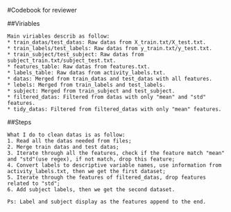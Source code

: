#Codebook for reviewer

##Viriables

    Main viriables describ as follow:
    * train_datas/test_datas: Raw datas from X_train.txt/X_test.txt.
    * train_labels/test_labels: Raw datas from y_train.txt/y_test.txt.
    * train_subject/test_subject: Raw datas from subject_train.txt/subject_test.txt.
    * features_table: Raw datas from features.txt.
    * labels_table: Raw datas from activity_labels.txt.
    * datas: Merged from train_datas and test_datas with all features.
    * lebels: Merged from train_labels and test_labels.
    * subject: Merged from train_subject and test_subject.
    * filtered_datas: Filtered from datas with only "mean" and "std" features.
    * tidy_datas: Filtered from filtered_datas with only "mean" features.

##Steps

    What I do to clean datas is as follow:
    1. Read all the datas needed from files;
    2. Merge train datas and test datas;
    3. Iterate through all the features, check if the feature match "mean" and "std"(use regex), if not match, drop this feature;
    4. Convert labels to descriptive variable names, use information from activity_labels.txt, then we get the first dataset;
    5. Iterate through the features of filtered_datas, drop features related to "std";
    6. Add subject labels, then we get the second dataset.

    Ps: Label and subject display as the features append to the end.
